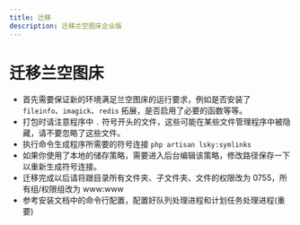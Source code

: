 ```yaml
---
title: 迁移
description: 迁移兰空图床企业版
---
```


# 迁移兰空图床

- 首先需要保证新的环境满足兰空图床的运行要求，例如是否安装了 `fileinfo`、`imagick`、`redis` 拓展，是否启用了必要的函数等等。
- 打包时请注意程序中 `.` 符号开头的文件，这些可能在某些文件管理程序中被隐藏，请不要忽略了这些文件。
- 执行命令生成程序所需要的符号连接 `php artisan lsky:symlinks`
- 如果你使用了本地的储存策略，需要进入后台编辑该策略，修改路径保存一下以重新生成符号连接。
- 迁移完成以后请将跟目录所有文件夹、子文件夹、文件的权限改为 0755，所有组/权限组改为 www:www
- 参考安装文档中的命令行配置，配置好队列处理进程和计划任务处理进程(重要)